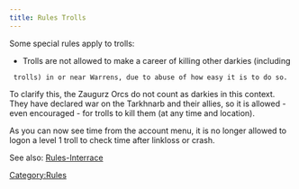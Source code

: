 ```yaml
---
title: Rules Trolls
---
```


Some special rules apply to trolls:

- Trolls are not allowed to make a career of killing other darkies
  (including

` trolls) in or near Warrens, due to abuse of how easy it is to do so.`

To clarify this, the Zaugurz Orcs do not count as darkies in this
context. They have declared war on the Tarkhnarb and their allies, so it
is allowed - even encouraged - for trolls to kill them (at any time and
location).

As you can now see time from the account menu, it is no longer allowed
to logon a level 1 troll to check time after linkloss or crash.

See also: [Rules-Interrace](Rules-Interrace "wikilink")

[Category:Rules](Category:Rules "wikilink")